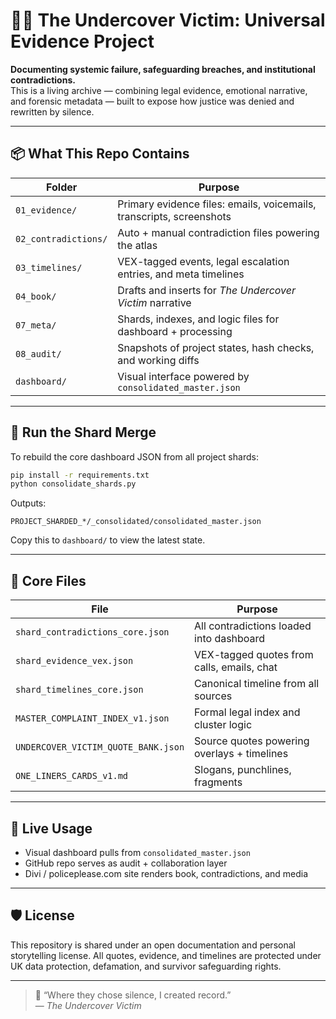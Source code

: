 
# 🕵️‍♂️ The Undercover Victim: Universal Evidence Project

**Documenting systemic failure, safeguarding breaches, and institutional contradictions.**  
This is a living archive — combining legal evidence, emotional narrative, and forensic metadata — built to expose how justice was denied and rewritten by silence.

---

## 📦 What This Repo Contains

| Folder                        | Purpose                                                                 |
|------------------------------|-------------------------------------------------------------------------|
| `01_evidence/`               | Primary evidence files: emails, voicemails, transcripts, screenshots    |
| `02_contradictions/`         | Auto + manual contradiction files powering the atlas                    |
| `03_timelines/`              | VEX-tagged events, legal escalation entries, and meta timelines         |
| `04_book/`                   | Drafts and inserts for *The Undercover Victim* narrative                |
| `07_meta/`                   | Shards, indexes, and logic files for dashboard + processing             |
| `08_audit/`                  | Snapshots of project states, hash checks, and working diffs             |
| `dashboard/`                 | Visual interface powered by `consolidated_master.json`                  |

---

## 🔧 Run the Shard Merge

To rebuild the core dashboard JSON from all project shards:

```bash
pip install -r requirements.txt
python consolidate_shards.py
```

Outputs:
```
PROJECT_SHARDED_*/_consolidated/consolidated_master.json
```

Copy this to `dashboard/` to view the latest state.

---

## 🧩 Core Files

| File                                                        | Purpose                                      |
|-------------------------------------------------------------|----------------------------------------------|
| `shard_contradictions_core.json`                            | All contradictions loaded into dashboard     |
| `shard_evidence_vex.json`                                   | VEX-tagged quotes from calls, emails, chat   |
| `shard_timelines_core.json`                                 | Canonical timeline from all sources          |
| `MASTER_COMPLAINT_INDEX_v1.json`                            | Formal legal index and cluster logic         |
| `UNDERCOVER_VICTIM_QUOTE_BANK.json`                         | Source quotes powering overlays + timelines  |
| `ONE_LINERS_CARDS_v1.md`                                    | Slogans, punchlines, fragments               |

---

## 🚀 Live Usage

- Visual dashboard pulls from `consolidated_master.json`
- GitHub repo serves as audit + collaboration layer
- Divi / policeplease.com site renders book, contradictions, and media

---

## 🛡 License

This repository is shared under an open documentation and personal storytelling license. All quotes, evidence, and timelines are protected under UK data protection, defamation, and survivor safeguarding rights.

---

> 📣 “Where they chose silence, I created record.”  
> — *The Undercover Victim*
